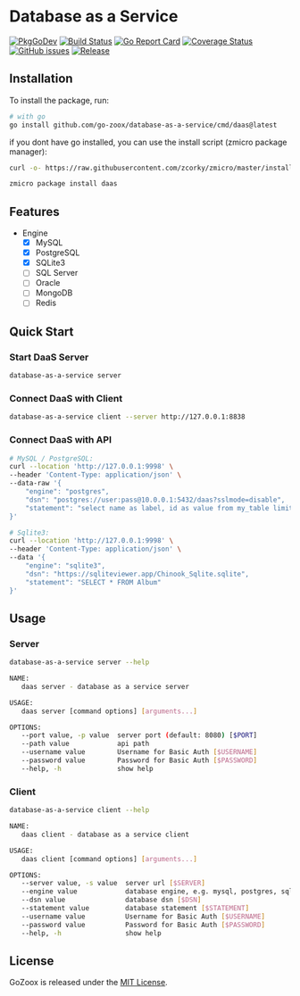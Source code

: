 # Database as a Service

[![PkgGoDev](https://pkg.go.dev/badge/github.com/go-zoox/database-as-a-service)](https://pkg.go.dev/github.com/go-zoox/database-as-a-service)
[![Build Status](https://github.com/go-zoox/database-as-a-service/actions/workflows/release.yml/badge.svg?branch=master)](https://github.com/go-zoox/database-as-a-service/actions/workflows/release.yml)
[![Go Report Card](https://goreportcard.com/badge/github.com/go-zoox/database-as-a-service)](https://goreportcard.com/report/github.com/go-zoox/database-as-a-service)
[![Coverage Status](https://coveralls.io/repos/github/go-zoox/database-as-a-service/badge.svg?branch=master)](https://coveralls.io/github/go-zoox/database-as-a-service?branch=master)
[![GitHub issues](https://img.shields.io/github/issues/go-zoox/database-as-a-service.svg)](https://github.com/go-zoox/database-as-a-service/issues)
[![Release](https://img.shields.io/github/tag/go-zoox/database-as-a-service.svg?label=Release)](https://github.com/go-zoox/database-as-a-service/tags)


## Installation
To install the package, run:

```bash
# with go
go install github.com/go-zoox/database-as-a-service/cmd/daas@latest
```

if you dont have go installed, you can use the install script (zmicro package manager):

```bash
curl -o- https://raw.githubusercontent.com/zcorky/zmicro/master/install | bash

zmicro package install daas
```

## Features
* Engine
  * [x] MySQL
  * [x] PostgreSQL
  * [x] SQLite3
  * [ ] SQL Server
  * [ ] Oracle
  * [ ] MongoDB
  * [ ] Redis

## Quick Start

### Start DaaS Server

```bash
database-as-a-service server
```

### Connect DaaS with Client

```bash
database-as-a-service client --server http://127.0.0.1:8838
```

### Connect DaaS with API

```bash
# MySQL / PostgreSQL:
curl --location 'http://127.0.0.1:9998' \
--header 'Content-Type: application/json' \
--data-raw '{
    "engine": "postgres",
    "dsn": "postgres://user:pass@10.0.0.1:5432/daas?sslmode=disable",
    "statement": "select name as label, id as value from my_table limit 1000"
}'
```

```bash
# Sqlite3:
curl --location 'http://127.0.0.1:9998' \
--header 'Content-Type: application/json' \
--data '{
    "engine": "sqlite3",
    "dsn": "https://sqliteviewer.app/Chinook_Sqlite.sqlite",
    "statement": "SELECT * FROM Album"
}'
```

## Usage

### Server

```bash
database-as-a-service server --help

NAME:
   daas server - database as a service server

USAGE:
   daas server [command options] [arguments...]

OPTIONS:
   --port value, -p value  server port (default: 8080) [$PORT]
   --path value            api path
   --username value        Username for Basic Auth [$USERNAME]
   --password value        Password for Basic Auth [$PASSWORD]
   --help, -h              show help
```

### Client

```bash
database-as-a-service client --help

NAME:
   daas client - database as a service client

USAGE:
   daas client [command options] [arguments...]

OPTIONS:
   --server value, -s value  server url [$SERVER]
   --engine value            database engine, e.g. mysql, postgres, sqlite3 [$ENGINE]
   --dsn value               database dsn [$DSN]
   --statement value         database statement [$STATEMENT]
   --username value          Username for Basic Auth [$USERNAME]
   --password value          Password for Basic Auth [$PASSWORD]
   --help, -h                show help
```


## License
GoZoox is released under the [MIT License](./LICENSE).
